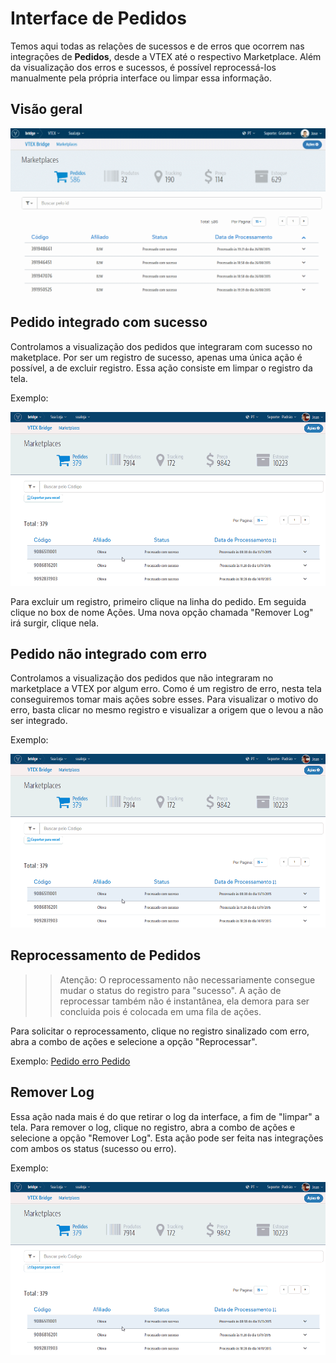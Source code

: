 # Interface de Pedidos
Temos aqui todas as relações de sucessos e de erros que ocorrem nas integrações de **Pedidos**, desde a VTEX até o respectivo Marketplace. Além da visualização dos erros e sucessos, é possível reprocessá-los manualmente pela própria interface ou limpar essa informação.

## Visão geral

![Visão geral Bridge](V_visaogeral_pedido.gif)

## Pedido integrado com sucesso

Controlamos a visualização dos pedidos que integraram com sucesso no maketplace. Por ser um registro de sucesso, apenas uma única ação é possível, a de excluir registro. Essa ação consiste em limpar o registro da tela.

Exemplo:

![Remover Pedido](RemoverLog_Pedidos.gif)

Para excluir um registro, primeiro clique na linha do pedido. Em seguida clique no box de nome Ações. Uma nova opção chamada "Remover Log" irá surgir, clique nela.

## Pedido não integrado com erro

Controlamos a visualização dos pedidos que não integraram no marketplace a VTEX por algum erro. Como é um registro de erro, nesta tela conseguiremos tomar mais ações sobre esses.
Para visualizar o motivo do erro, basta clicar no mesmo registro e visualizar a origem que o levou a não ser integrado.

Exemplo:

![Visão geral Bridge](RemoverLog_Pedidos.gif)


## Reprocessamento de Pedidos

>> Atenção: O reprocessamento não necessariamente consegue mudar o status do registro para "sucesso". A ação de reprocessar também não é instantânea, ela demora para ser concluida pois é colocada em uma fila de ações.

Para solicitar o reprocessamento, clique no registro sinalizado com erro, abra a combo de ações e selecione a opção "Reprocessar".

Exemplo:
[Pedido erro Pedido](V_peidodo_erro.gif)

## Remover Log

Essa ação nada mais é do que retirar o log da interface, a fim de "limpar" a tela.
Para remover o log, clique no registro, abra a combo de ações e selecione a opção "Remover Log". Esta ação pode ser feita nas integrações com ambos os status (sucesso ou erro).

Exemplo:

![Removendo log Pedido](RemoverLog_Pedidos.gif)
